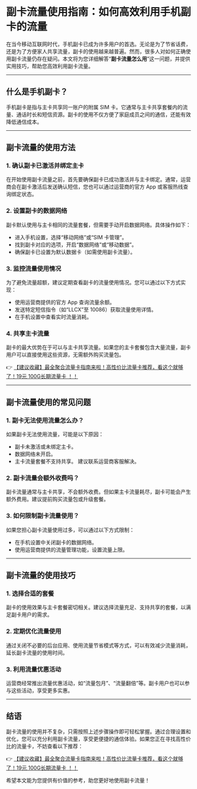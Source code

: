 # 副卡流量使用指南：如何高效利用手机副卡的流量

在当今移动互联网时代，手机副卡已成为许多用户的首选。无论是为了节省话费，还是为了方便家人共享流量，副卡的使用越来越普遍。然而，很多人对如何正确使用副卡流量仍存在疑问。本文将为您详细解答“**副卡流量怎么用**”这一问题，并提供实用技巧，帮助您高效利用副卡流量。

---

## 什么是手机副卡？

手机副卡是指与主卡共享同一账户的附属 SIM 卡。它通常与主卡共享套餐内的流量、通话时长和短信资源。副卡的使用不仅方便了家庭成员之间的通信，还能有效降低通信成本。

---

## 副卡流量的使用方法

### 1. 确认副卡已激活并绑定主卡
在开始使用副卡流量之前，首先要确保副卡已成功激活并与主卡绑定。通常，运营商会在副卡激活后发送确认短信，您也可以通过运营商的官方 App 或客服热线查询绑定状态。

### 2. 设置副卡的数据网络
副卡默认使用与主卡相同的流量套餐，但需要手动开启数据网络。具体操作如下：
- 进入手机设置，选择“移动网络”或“SIM 卡管理”。
- 找到副卡对应的选项，开启“数据网络”或“移动数据”。
- 确保副卡已设置为默认数据卡（如需使用副卡流量）。

### 3. 监控流量使用情况
为了避免流量超额，建议定期查看副卡的流量使用情况。您可以通过以下方式实现：
- 使用运营商提供的官方 App 查询流量余额。
- 发送特定短信指令（如“LLCX”至 10086）获取流量使用详情。
- 在手机设置中查看实时流量消耗。

### 4. 共享主卡流量
副卡的最大优势在于可以与主卡共享流量。如果您的主卡套餐包含大量流量，副卡用户可以直接使用这些资源，无需额外购买流量包。

👉 [【建议收藏】最全聚合流量卡指南来啦！高性价比流量卡推荐，看这个就够了！19元 100G长期流量卡 ！！](https://bit.ly/Liuliangka)

---

## 副卡流量使用的常见问题

### 1. 副卡无法使用流量怎么办？
如果副卡无法使用流量，可能是以下原因：
- 副卡未激活或未绑定主卡。
- 数据网络未开启。
- 主卡流量套餐不支持共享。
建议联系运营商客服解决。

### 2. 副卡流量会额外收费吗？
副卡流量通常与主卡共享，不会额外收费。但如果主卡流量耗尽，副卡可能会产生额外费用。建议提前购买流量包或升级套餐。

### 3. 如何限制副卡流量使用？
如果您担心副卡流量使用过多，可以通过以下方式限制：
- 在手机设置中关闭副卡的数据网络。
- 使用运营商提供的流量管理功能，设置流量上限。

---

## 副卡流量的使用技巧

### 1. 选择合适的套餐
副卡的使用效果与主卡套餐密切相关。建议选择流量充足、支持共享的套餐，以满足副卡用户的需求。

### 2. 定期优化流量使用
通过关闭不必要的后台应用、使用流量节省模式等方式，可以有效减少流量消耗，延长副卡流量的使用时间。

### 3. 利用流量优惠活动
运营商经常推出流量优惠活动，如“流量包月”、“流量翻倍”等。副卡用户也可以参与这些活动，享受更多实惠。

---

## 结语

副卡流量的使用并不复杂，只需按照上述步骤操作即可轻松掌握。通过合理设置和优化，您可以充分利用副卡流量，享受更便捷的通信体验。如果您正在寻找高性价比的流量卡，不妨查看以下推荐：

👉 [【建议收藏】最全聚合流量卡指南来啦！高性价比流量卡推荐，看这个就够了！19元 100G长期流量卡 ！！](https://bit.ly/Liuliangka)

希望本文能为您提供有价值的参考，助您更好地使用副卡流量！